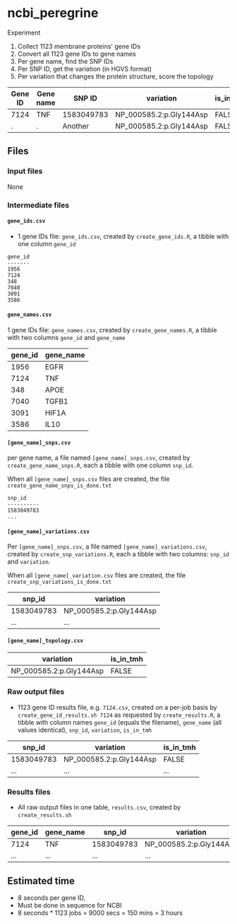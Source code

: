 # ncbi_peregrine

Experiment

  1. Collect 1123 membrane proteins' gene IDs
  2. Convert all 1123 gene IDs to gene names
  3. Per gene name, find the SNP IDs
  4. Per SNP ID, get the variation (in HGVS format)
  5. Per variation that changes the protein structure, score the topology


Gene ID|Gene name|SNP ID    |variation              |is_in_tmh
-------|---------|----------|-----------------------|---------
7124   |TNF      |1583049783|NP_000585.2:p.Gly144Asp|FALSE
.      |.        |Another   |NP_000585.2:p.Gly144Asp|FALSE

## Files

### Input files

None

### Intermediate files

#### `gene_ids.csv`

 * 1 gene IDs file: `gene_ids.csv`, 
   created by `create_gene_ids.R`,
   a tibble with one column `gene_id`

```
gene_id
-------
1956
7124
348
7040
3091
3586
```

#### `gene_names.csv`

1 gene IDs file: `gene_names.csv`, 
created by `create_gene_names.R`,
a tibble with two columns `gene_id` and `gene_name`

gene_id|gene_name
-------|----------
1956   |EGFR
7124   |TNF
348    |APOE  
7040   |TGFB1
3091   |HIF1A
3586   |IL10

#### `[gene_name]_snps.csv`

per gene name, a file named `[gene_name]_snps.csv`,
created by `create_gene_name_snps.R`,
each a tibble with one column `snp_id`.

When all `[gene_name]_snps.csv` files are created,
the file `create_gene_name_snps_is_done.txt`


```
snp_id    
----------
1583049783
...       
```




#### `[gene_name]_variations.csv`

Per `[gene_name]_snps.csv`, a file named `[gene_name]_variations.csv`,
created by `create_snp_variations.R`,
each a tibble with two columns: `snp_id` and `variation`.

When all `[gene_name]_variation.csv` files are created,
the file `create_snp_variations_is_done.txt`

snp_id    |variation              
----------|-----------------------
1583049783|NP_000585.2:p.Gly144Asp
...       |...                    


#### `[gene_name]_topology.csv`

variation              |is_in_tmh
-----------------------|---------
NP_000585.2:p.Gly144Asp|FALSE


### Raw output files

 * 1123 gene ID results file, e.g. `7124.csv`, 
   created on a per-job basis by `create_gene_id_results.sh 7124`
   as requested by `create_results.R`,
   a tibble with column names `gene_id` (equals the filename),
   `gene_name` (all values identical), `snp_id`, `variation`, `is_in_tmh`

snp_id    |variation              |is_in_tmh
----------|-----------------------|---------
1583049783|NP_000585.2:p.Gly144Asp|FALSE
...       |...                    |...

### Results files

 * All raw output files in one table, `results.csv`,
   created by `create_results.sh`

gene_id|gene_name|snp_id    |variation              |is_in_tmh
-------|---------|----------|-----------------------|---------
7124   |TNF      |1583049783|NP_000585.2:p.Gly144Asp|FALSE
...    |...      |...       |...                    |...

## Estimated time

 * 8 seconds per gene ID, 
 * Must be done in sequence for NCBI
 * 8 seconds * 1123 jobs = 9000 secs = 150 mins = 3 hours
 

